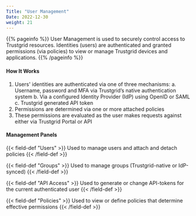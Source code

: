 ```yaml
---
Title: "User Management"
Date: 2022-12-30
weight: 21
---
```


{{% pageinfo %}}
User Management is used to securely control access to Trustgrid resources. Identities (users) are authenticated and granted permissions (via policies) to view or manage Trustgrid devices and applications.
{{% /pageinfo %}}

#### How It Works

1. Users' identities are authenticated via one of three mechanisms:
   a. Username, password and MFA via Trustgrid’s native authentication system
   b. Via a configured Identity Provider (IdP) using OpenID or SAML
   c. Trustgrid generated API token
2. Permissions are determined via one or more attached policies
3. These permissions are evaluated as the user makes requests against either via Trustgrid Portal or API

#### Management Panels

{{< field-def "Users" >}}
Used to manage users and attach and detach policies
{{< /field-def >}}

{{< field-def "Groups" >}}
Used to manage groups (Trustgrid-native or IdP-synced)
{{< /field-def >}}

{{< field-def "API Access" >}}
Used to generate or change API-tokens for the current authenticated user
{{< /field-def >}}

{{< field-def "Policies" >}}
Used to view or define policies that determine effective permissions
{{< /field-def >}}
